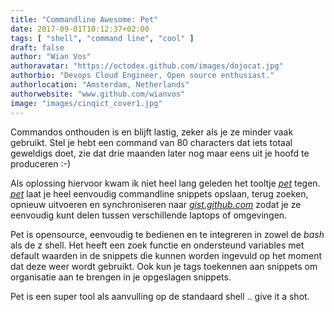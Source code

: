 ```yaml
---
title: "Commandline Awesome: Pet"
date: 2017-09-01T10:12:37+02:00
tags: [ "shell", "command line", "cool" ]
draft: false
author: "Wian Vos"
authoravatar: "https://octodex.github.com/images/dojocat.jpg"
authorbio: "Devops Cloud Engineer, Open source enthusiast."
authorlocation: "Amsterdam, Netherlands"
authorwebsite: "www.github.com/wianvos"
image: "images/cinqict_cover1.jpg"
---
```

Commandos onthouden is en blijft lastig, zeker als je ze minder vaak gebruikt. 
Stel je hebt een command van 80 characters dat iets totaal geweldigs doet, zie dat drie maanden later nog maar eens uit je hoofd te produceren :-)

Als oplossing hiervoor kwam ik niet heel lang geleden het tooltje *[pet](https://github.com/knqyf263/pet)* tegen.
*[pet](https://github.com/knqyf263/pet)* laat je heel eenvoudig commandline snippets opslaan, terug zoeken, opnieuw uitvoeren en synchroniseren naar *[gist.github.com](https://gist.github.com)* zodat je ze eenvoudig kunt delen tussen verschillende laptops of omgevingen. 

Pet is opensource, eenvoudig te bedienen en te integreren in zowel de *bash* als de z shell. Het heeft een zoek functie en ondersteund variables met default waarden in de snippets die kunnen worden ingevuld op het moment dat deze weer wordt gebruikt. Ook kun je tags toekennen aan snippets om organisatie aan te brengen in je opgeslagen snippets.

Pet is een super tool als aanvulling op de standaard shell .. give it a shot. 

